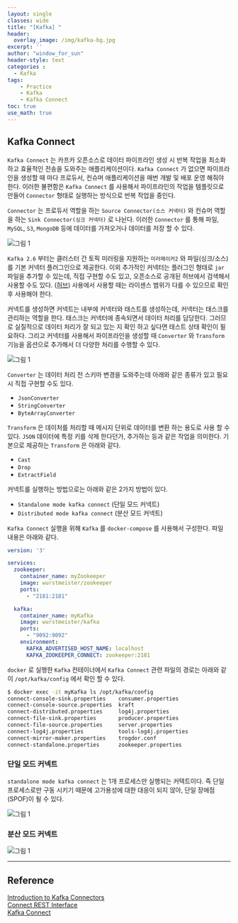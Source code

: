 ```yaml
--- 
layout: single
classes: wide
title: "[Kafka] "
header:
  overlay_image: /img/kafka-bg.jpg
excerpt: ''
author: "window_for_sun"
header-style: text
categories :
  - Kafka
tags:
    - Practice
    - Kafka
    - Kafka Connect
toc: true
use_math: true
---  
```


## Kafka Connect
`Kafka Connect` 는 카프카 오픈소스로 데이터 파이프라인 생성 시 반복 작업을 최소화 하고 효율적인 전송을 도와주는 애플리케이션이다. 
`Kafka Connect` 가 없으면 파이프라인을 생성할 때 마다 프로듀서, 컨슈머 애플리케이션을 매번 개발 및 배포 운영 해줘야 한다. 
이러한 불편함은 `Kafka Connect` 를 사용해서 파이프라인의 작업을 템플릿으로 만들어 `Connector` 형태로 실행하는 방식으로 반복 작업을 중인다.  

`Connector` 는 프로듀서 역할을 하는 `Source Connector(소스 커넥터)` 와 컨슈머 역할을 하는 `Sink Connector(싱크 커넥터)` 로 나뉜다. 
이러한 `Connector` 를 통해 파일, `MySQL`, `S3`, `MongoDB` 등에 데이터를 가져오거나 데이터를 저장 할 수 있다.  

![그림 1]({{site.baseurl}}/img/kafka/kafka-connect-1.drawio.png)  

`Kafka 2.6` 부터는 클러스터 간 토픽 미러링을 지원하는 `미러메이커2` 와 파일(싱크/소스) 를 기본 커넥터 플러그인으로 제공한다. 
이외 추가적인 커넥터는 플러그인 형태로 `jar` 파일을 추가할 수 있는데, 직접 구현할 수도 있고, 
오픈소스로 공개된 허브에서 검색해서 사용할 수도 있다. ([허브](https://www.confluent.io/hub/))
사용에서 사용할 때는 라이센스 범위가 다를 수 있으므로 확인 후 사용해야 한다.  

커넥트를 생성하면 커넥트는 내부에 커넥터와 태스트를 생성하는데, 커넥터는 태스크를 관리하는 역할을 한다. 
태스크는 커넥터에 종속되면서 데이터 처리를 담당한다. 
그러므로 실질적으로 데이터 처리가 잘 되고 있는 지 확인 하고 싶다면 태스트 상태 확인이 필요하다. 
그리고 커넥터를 사용해서 파이프라인을 생성할 때 `Converter` 와 `Transform` 기능을 옵션으로 추가해서 더 다양한 처리를 수행할 수 있다.  


![그림 1]({{site.baseurl}}/img/kafka/kafka-connect-2.drawio.png)

`Converter` 는 데이터 처리 전 스키마 변경을 도와주는데 아래와 같은 종류가 있고 필요시 직접 구현할 수도 있다. 

- `JsonConverter`
- `StringConverter`
- `ByteArrayConverter`

`Transform` 은 데이처를 처리할 때 메시지 단위로 데이터를 변환 하는 용도로 사용 할 수 있다. 
`JSON` 데이터에 특정 키를 삭제 한다던가, 추가하는 등과 같은 작업을 의미한다. 
기본으로 제공하는 `Transform` 은 아래와 같다. 

- `Cast`
- `Drop`
- `ExtractField`

커넥트를 실행하는 방법으로는 아래와 같은 2가지 방법이 있다. 

- `Standalone mode kafka connect` (단일 모드 커넥트)
- `Distributed mode kafka connect` (분산 모드 커넥트)

`Kafka Connect` 실행을 위해 `Kafka` 를 `docker-compose` 를 사용해서 구성한다. 
파일 내용은 아래와 같다.  

```yaml
version: '3'

services:
  zookeeper:
    container_name: myZookeeper
    image: wurstmeister/zookeeper
    ports:
      - "2181:2181"

  kafka:
    container_name: myKafka
    image: wurstmeister/kafka
    ports:
      - "9092:9092"
    environment:
      KAFKA_ADVERTISED_HOST_NAME: localhost
      KAFKA_ZOOKEEPER_CONNECT: zookeeper:2181
```  

`docker` 로 실행한 `Kafka` 컨테이너에서 `Kafka Connect` 관련 파일의 경로는 아래와 같이 `/opt/kafka/config` 에서 확인 할 수 있다. 

```bash
$ docker exec -it myKafka ls /opt/kafka/config
connect-console-sink.properties    consumer.properties
connect-console-source.properties  kraft
connect-distributed.properties     log4j.properties
connect-file-sink.properties       producer.properties
connect-file-source.properties     server.properties
connect-log4j.properties           tools-log4j.properties
connect-mirror-maker.properties    trogdor.conf
connect-standalone.properties      zookeeper.properties
```  

### 단일 모드 커넥트
`standalone mode kafka connect` 는 1개 프로세스만 실행되는 커텍트이다. 
즉 단일 프로세스로만 구동 시키기 때문에 고가용성에 대한 대응이 되지 않아, 
단일 장애점(SPOF)이 될 수 있다.  


![그림 1]({{site.baseurl}}/img/kafka/kafka-connect-3.drawio.png)  


### 분산 모드 커넥트

![그림 1]({{site.baseurl}}/img/kafka/kafka-connect-4.drawio.png)  


---  
## Reference
[Introduction to Kafka Connectors](https://www.baeldung.com/kafka-connectors-guide)  
[Connect REST Interface](https://docs.confluent.io/platform/current/connect/references/restapi.html#status-and-errors)  
[Kafka Connect](https://docs.confluent.io/platform/current/connect/index.html#how-kafka-connect-works)  
